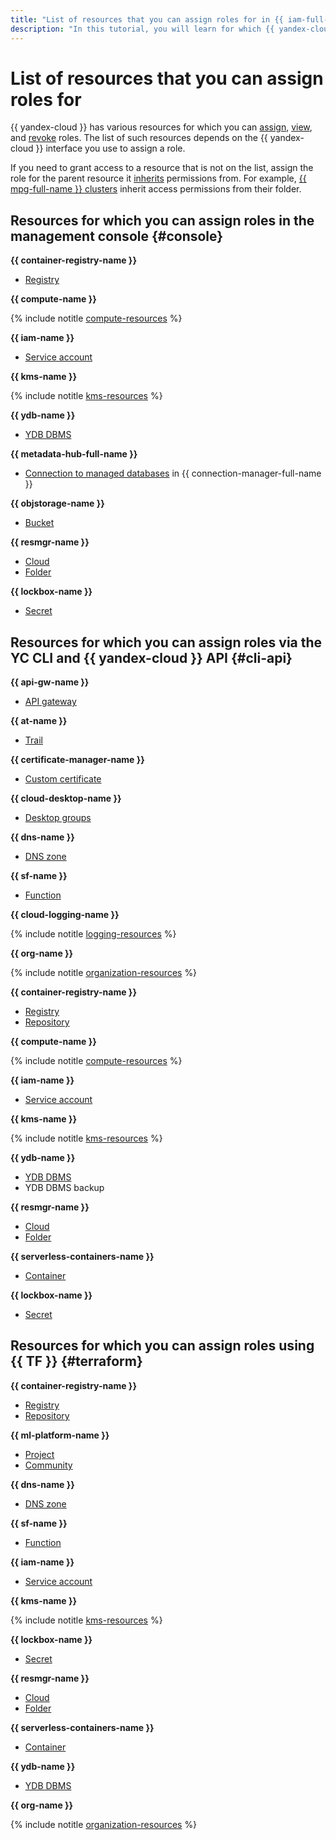 ```yaml
---
title: "List of resources that you can assign roles for in {{ iam-full-name }}"
description: "In this tutorial, you will learn for which {{ yandex-cloud }} resources you can assign roles."
---
```


# List of resources that you can assign roles for


{{ yandex-cloud }} has various resources for which you can [assign](../../operations/roles/grant.md), [view](../../operations/roles/get-assigned-roles.md), and [revoke](../../operations/roles/revoke.md) roles. The list of such resources depends on the {{ yandex-cloud }} interface you use to assign a role.

If you need to grant access to a resource that is not on the list, assign the role for the parent resource it [inherits](index.md#inheritance) permissions from. For example, [{{ mpg-full-name }} clusters](../../../managed-postgresql/concepts/index.md) inherit access permissions from their folder.

## Resources for which you can assign roles in the management console {#console}

**{{ container-registry-name }}**
* [Registry](../../../container-registry/operations/roles/grant.md)

**{{ compute-name }}**

{% include notitle [compute-resources](../../../_includes/iam/resources-with-access-control/compute.md) %}

**{{ iam-name }}**
* [Service account](../../operations/sa/assign-role-for-sa.md)

**{{ kms-name }}**

{% include notitle [kms-resources](../../../_includes/iam/resources-with-access-control/kms.md) %}

**{{ ydb-name }}**
* [YDB DBMS](../../../ydb/operations/manage-databases.md#add-access-binding)

**{{ metadata-hub-full-name }}**
* [Connection to managed databases](../../../metadata-hub/operations/connection-access.md) in {{ connection-manager-full-name }}

**{{ objstorage-name }}**
* [Bucket](../../../storage/operations/buckets/iam-access.md)

**{{ resmgr-name }}**
* [Cloud](../../../resource-manager/operations/cloud/set-access-bindings.md)
* [Folder](../../../resource-manager/operations/folder/set-access-bindings.md)

**{{ lockbox-name }}**
* [Secret](../../../lockbox/operations/secret-access.md)

## Resources for which you can assign roles via the YC CLI and {{ yandex-cloud }} API {#cli-api}

**{{ api-gw-name }}**
* [API gateway](../../../api-gateway/concepts/index.md)

**{{ at-name }}**
* [Trail](../../../audit-trails/concepts/trail.md)

**{{ certificate-manager-name }}**
* [Custom certificate](../../../certificate-manager/concepts/imported-certificate.md)

**{{ cloud-desktop-name }}**
* [Desktop groups](../../../cloud-desktop/concepts/desktops-and-groups.md)

**{{ dns-name }}**
* [DNS zone](../../../dns/operations/zone-access.md)

**{{ sf-name }}**
* [Function](../../../functions/operations/function/role-add.md)

**{{ cloud-logging-name }}**

{% include notitle [logging-resources](../../../_includes/iam/resources-with-access-control/logging.md) %}

**{{ org-name }}**

{% include notitle [organization-resources](../../../_includes/iam/resources-with-access-control/organization.md) %}

**{{ container-registry-name }}**
* [Registry](../../../container-registry/operations/roles/grant.md)
* [Repository](../../../container-registry/operations/roles/grant.md)

**{{ compute-name }}**

{% include notitle [compute-resources](../../../_includes/iam/resources-with-access-control/compute.md) %}

**{{ iam-name }}**
* [Service account](../../operations/sa/assign-role-for-sa.md)

**{{ kms-name }}**

{% include notitle [kms-resources](../../../_includes/iam/resources-with-access-control/kms.md) %}

**{{ ydb-name }}**
* [YDB DBMS](../../../ydb/operations/manage-databases.md#add-access-binding)
* YDB DBMS backup

**{{ resmgr-name }}**
* [Cloud](../../../resource-manager/operations/cloud/set-access-bindings.md)
* [Folder](../../../resource-manager/operations/folder/set-access-bindings.md)

**{{ serverless-containers-name }}**
* [Container](../../../serverless-containers/operations/role-add.md)

**{{ lockbox-name }}**
* [Secret](../../../lockbox/operations/secret-access.md)

## Resources for which you can assign roles using {{ TF }} {#terraform}

**{{ container-registry-name }}**
* [Registry](../../../container-registry/concepts/registry.md)
* [Repository](../../../container-registry/concepts/repository.md)

**{{ ml-platform-name }}**
* [Project](../../../datasphere/concepts/project.md)
* [Community](../../../datasphere/concepts/community.md)

**{{ dns-name }}**
* [DNS zone](../../../dns/concepts/dns-zone.md)

**{{ sf-name }}**
* [Function](../../../functions/concepts/function.md)

**{{ iam-name }}**
* [Service account](../users/service-accounts.md)

**{{ kms-name }}**

{% include notitle [kms-resources](../../../_includes/iam/resources-with-access-control/kms.md) %}

**{{ lockbox-name }}**
* [Secret](../../../lockbox/concepts/secret.md)

**{{ resmgr-name }}**
* [Cloud](../../../resource-manager/concepts/resources-hierarchy.md#cloud)
* [Folder](../../../resource-manager/concepts/resources-hierarchy.md#folder)

**{{ serverless-containers-name }}**
* [Container](../../../serverless-containers/concepts/container.md)

**{{ ydb-name }}**
* [YDB DBMS](../../../ydb/concepts/index.md#ydb)

**{{ org-name }}**

{% include notitle [organization-resources](../../../_includes/iam/resources-with-access-control/organization.md) %}
